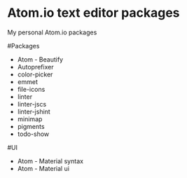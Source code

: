 # Atom.io text editor packages
My personal Atom.io packages

#Packages
* Atom - Beautify
* Autoprefixer
* color-picker
* emmet
* file-icons
* linter
* linter-jscs
* linter-jshint
* minimap
* pigments
* todo-show

#UI
* Atom - Material syntax
* Atom - Material ui
